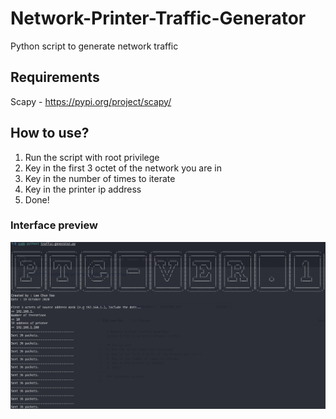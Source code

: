 # Network-Printer-Traffic-Generator
Python script to generate network traffic 

## Requirements
Scapy - https://pypi.org/project/scapy/

## How to use?
1. Run the script with root privilege
2. Key in the first 3 octet of the network you are in
3. Key in the number of times to iterate
4. Key in the printer ip address
5. Done!

### Interface preview
![User Interface Image](https://github.com/0x4F776C/Network-Printer-Traffic-Generator/blob/main/PTG.png)
